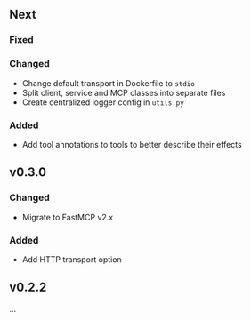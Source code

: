 ## Next

### Fixed

### Changed
* Change default transport in Dockerfile to `stdio`
* Split client, service and MCP classes into separate files
* Create centralized logger config in `utils.py`

### Added
* Add tool annotations to tools to better describe their effects

## v0.3.0

### Changed
* Migrate to FastMCP v2.x

### Added
* Add HTTP transport option

## v0.2.2
...